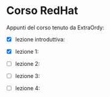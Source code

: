 # Corso RedHat
Appunti del corso tenuto da ExtraOrdy:

- [x] lezione introduttiva:
- [x] lezione 1:
- [ ] lezione 2:
- [ ] lezione 3:
- [ ] lezione 4:


